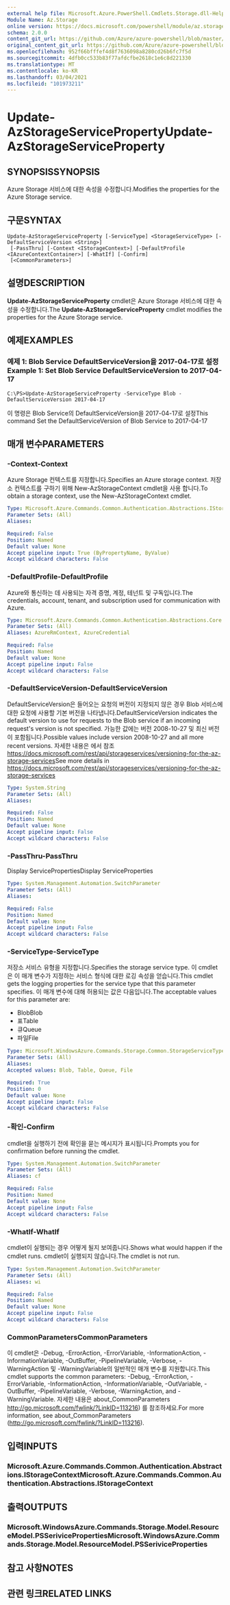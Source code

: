 ```yaml
---
external help file: Microsoft.Azure.PowerShell.Cmdlets.Storage.dll-Help.xml
Module Name: Az.Storage
online version: https://docs.microsoft.com/powershell/module/az.storage/update-azstorageserviceproperty
schema: 2.0.0
content_git_url: https://github.com/Azure/azure-powershell/blob/master/src/Storage/Storage.Management/help/Update-AzStorageServiceProperty.md
original_content_git_url: https://github.com/Azure/azure-powershell/blob/master/src/Storage/Storage.Management/help/Update-AzStorageServiceProperty.md
ms.openlocfilehash: 952f66bfffef4d8f7636098a8280cd26b6fc7f5d
ms.sourcegitcommit: 4dfb0cc533b83f77afdcfbe2618c1e6c8d221330
ms.translationtype: MT
ms.contentlocale: ko-KR
ms.lasthandoff: 03/04/2021
ms.locfileid: "101973211"
---
```

# <span data-ttu-id="bb844-101">Update-AzStorageServiceProperty</span><span class="sxs-lookup"><span data-stu-id="bb844-101">Update-AzStorageServiceProperty</span></span>

## <span data-ttu-id="bb844-102">SYNOPSIS</span><span class="sxs-lookup"><span data-stu-id="bb844-102">SYNOPSIS</span></span>
<span data-ttu-id="bb844-103">Azure Storage 서비스에 대한 속성을 수정합니다.</span><span class="sxs-lookup"><span data-stu-id="bb844-103">Modifies the properties for the Azure Storage service.</span></span>

## <span data-ttu-id="bb844-104">구문</span><span class="sxs-lookup"><span data-stu-id="bb844-104">SYNTAX</span></span>

```
Update-AzStorageServiceProperty [-ServiceType] <StorageServiceType> [-DefaultServiceVersion <String>]
 [-PassThru] [-Context <IStorageContext>] [-DefaultProfile <IAzureContextContainer>] [-WhatIf] [-Confirm]
 [<CommonParameters>]
```

## <span data-ttu-id="bb844-105">설명</span><span class="sxs-lookup"><span data-stu-id="bb844-105">DESCRIPTION</span></span>
<span data-ttu-id="bb844-106">**Update-AzStorageServiceProperty** cmdlet은 Azure Storage 서비스에 대한 속성을 수정합니다.</span><span class="sxs-lookup"><span data-stu-id="bb844-106">The **Update-AzStorageServiceProperty** cmdlet modifies the properties for the Azure Storage service.</span></span>

## <span data-ttu-id="bb844-107">예제</span><span class="sxs-lookup"><span data-stu-id="bb844-107">EXAMPLES</span></span>

### <span data-ttu-id="bb844-108">예제 1: Blob Service DefaultServiceVersion을 2017-04-17로 설정</span><span class="sxs-lookup"><span data-stu-id="bb844-108">Example 1: Set Blob Service DefaultServiceVersion to 2017-04-17</span></span>
```
C:\PS>Update-AzStorageServiceProperty -ServiceType Blob -DefaultServiceVersion 2017-04-17
```

<span data-ttu-id="bb844-109">이 명령은 Blob Service의 DefaultServiceVersion을 2017-04-17로 설정</span><span class="sxs-lookup"><span data-stu-id="bb844-109">This command Set the DefaultServiceVersion of Blob Service to 2017-04-17</span></span>

## <span data-ttu-id="bb844-110">매개 변수</span><span class="sxs-lookup"><span data-stu-id="bb844-110">PARAMETERS</span></span>

### <span data-ttu-id="bb844-111">-Context</span><span class="sxs-lookup"><span data-stu-id="bb844-111">-Context</span></span>
<span data-ttu-id="bb844-112">Azure Storage 컨텍스트를 지정합니다.</span><span class="sxs-lookup"><span data-stu-id="bb844-112">Specifies an Azure storage context.</span></span>
<span data-ttu-id="bb844-113">저장소 컨텍스트를 구하기 위해 New-AzStorageContext cmdlet을 사용 합니다.</span><span class="sxs-lookup"><span data-stu-id="bb844-113">To obtain a storage context, use the New-AzStorageContext cmdlet.</span></span>

```yaml
Type: Microsoft.Azure.Commands.Common.Authentication.Abstractions.IStorageContext
Parameter Sets: (All)
Aliases:

Required: False
Position: Named
Default value: None
Accept pipeline input: True (ByPropertyName, ByValue)
Accept wildcard characters: False
```

### <span data-ttu-id="bb844-114">-DefaultProfile</span><span class="sxs-lookup"><span data-stu-id="bb844-114">-DefaultProfile</span></span>
<span data-ttu-id="bb844-115">Azure와 통신하는 데 사용되는 자격 증명, 계정, 테넌트 및 구독입니다.</span><span class="sxs-lookup"><span data-stu-id="bb844-115">The credentials, account, tenant, and subscription used for communication with Azure.</span></span>

```yaml
Type: Microsoft.Azure.Commands.Common.Authentication.Abstractions.Core.IAzureContextContainer
Parameter Sets: (All)
Aliases: AzureRmContext, AzureCredential

Required: False
Position: Named
Default value: None
Accept pipeline input: False
Accept wildcard characters: False
```

### <span data-ttu-id="bb844-116">-DefaultServiceVersion</span><span class="sxs-lookup"><span data-stu-id="bb844-116">-DefaultServiceVersion</span></span>
<span data-ttu-id="bb844-117">DefaultServiceVersion은 들어오는 요청의 버전이 지정되지 않은 경우 Blob 서비스에 대한 요청에 사용할 기본 버전을 나타냅니다.</span><span class="sxs-lookup"><span data-stu-id="bb844-117">DefaultServiceVersion indicates the default version to use for requests to the Blob service if an incoming request's version is not specified.</span></span> <span data-ttu-id="bb844-118">가능한 값에는 버전 2008-10-27 및 최신 버전이 포함됩니다.</span><span class="sxs-lookup"><span data-stu-id="bb844-118">Possible values include version 2008-10-27 and all more recent versions.</span></span> <span data-ttu-id="bb844-119">자세한 내용은 에서 참조 https://docs.microsoft.com/rest/api/storageservices/versioning-for-the-az-storage-services</span><span class="sxs-lookup"><span data-stu-id="bb844-119">See more details in https://docs.microsoft.com/rest/api/storageservices/versioning-for-the-az-storage-services</span></span>

```yaml
Type: System.String
Parameter Sets: (All)
Aliases:

Required: False
Position: Named
Default value: None
Accept pipeline input: False
Accept wildcard characters: False
```

### <span data-ttu-id="bb844-120">-PassThru</span><span class="sxs-lookup"><span data-stu-id="bb844-120">-PassThru</span></span>
<span data-ttu-id="bb844-121">Display ServiceProperties</span><span class="sxs-lookup"><span data-stu-id="bb844-121">Display ServiceProperties</span></span>

```yaml
Type: System.Management.Automation.SwitchParameter
Parameter Sets: (All)
Aliases:

Required: False
Position: Named
Default value: None
Accept pipeline input: False
Accept wildcard characters: False
```

### <span data-ttu-id="bb844-122">-ServiceType</span><span class="sxs-lookup"><span data-stu-id="bb844-122">-ServiceType</span></span>
<span data-ttu-id="bb844-123">저장소 서비스 유형을 지정합니다.</span><span class="sxs-lookup"><span data-stu-id="bb844-123">Specifies the storage service type.</span></span>
<span data-ttu-id="bb844-124">이 cmdlet은 이 매개 변수가 지정하는 서비스 형식에 대한 로깅 속성을 얻습니다.</span><span class="sxs-lookup"><span data-stu-id="bb844-124">This cmdlet gets the logging properties for the service type that this parameter specifies.</span></span>
<span data-ttu-id="bb844-125">이 매개 변수에 대해 허용되는 값은 다음입니다.</span><span class="sxs-lookup"><span data-stu-id="bb844-125">The acceptable values for this parameter are:</span></span>
- <span data-ttu-id="bb844-126">Blob</span><span class="sxs-lookup"><span data-stu-id="bb844-126">Blob</span></span> 
- <span data-ttu-id="bb844-127">표</span><span class="sxs-lookup"><span data-stu-id="bb844-127">Table</span></span>
- <span data-ttu-id="bb844-128">큐</span><span class="sxs-lookup"><span data-stu-id="bb844-128">Queue</span></span>
- <span data-ttu-id="bb844-129">파일</span><span class="sxs-lookup"><span data-stu-id="bb844-129">File</span></span>

```yaml
Type: Microsoft.WindowsAzure.Commands.Storage.Common.StorageServiceType
Parameter Sets: (All)
Aliases:
Accepted values: Blob, Table, Queue, File

Required: True
Position: 0
Default value: None
Accept pipeline input: False
Accept wildcard characters: False
```

### <span data-ttu-id="bb844-130">-확인</span><span class="sxs-lookup"><span data-stu-id="bb844-130">-Confirm</span></span>
<span data-ttu-id="bb844-131">cmdlet을 실행하기 전에 확인을 묻는 메시지가 표시됩니다.</span><span class="sxs-lookup"><span data-stu-id="bb844-131">Prompts you for confirmation before running the cmdlet.</span></span>

```yaml
Type: System.Management.Automation.SwitchParameter
Parameter Sets: (All)
Aliases: cf

Required: False
Position: Named
Default value: None
Accept pipeline input: False
Accept wildcard characters: False
```

### <span data-ttu-id="bb844-132">-WhatIf</span><span class="sxs-lookup"><span data-stu-id="bb844-132">-WhatIf</span></span>
<span data-ttu-id="bb844-133">cmdlet이 실행되는 경우 어떻게 될지 보여줍니다.</span><span class="sxs-lookup"><span data-stu-id="bb844-133">Shows what would happen if the cmdlet runs.</span></span> <span data-ttu-id="bb844-134">cmdlet이 실행되지 않습니다.</span><span class="sxs-lookup"><span data-stu-id="bb844-134">The cmdlet is not run.</span></span>

```yaml
Type: System.Management.Automation.SwitchParameter
Parameter Sets: (All)
Aliases: wi

Required: False
Position: Named
Default value: None
Accept pipeline input: False
Accept wildcard characters: False
```

### <span data-ttu-id="bb844-135">CommonParameters</span><span class="sxs-lookup"><span data-stu-id="bb844-135">CommonParameters</span></span>
<span data-ttu-id="bb844-136">이 cmdlet은 -Debug, -ErrorAction, -ErrorVariable, -InformationAction, -InformationVariable, -OutBuffer, -PipelineVariable, -Verbose, -WarningAction 및 -WarningVariable의 일반적인 매개 변수를 지원합니다.</span><span class="sxs-lookup"><span data-stu-id="bb844-136">This cmdlet supports the common parameters: -Debug, -ErrorAction, -ErrorVariable, -InformationAction, -InformationVariable, -OutVariable, -OutBuffer, -PipelineVariable, -Verbose, -WarningAction, and -WarningVariable.</span></span> <span data-ttu-id="bb844-137">자세한 내용은 about_CommonParameters http://go.microsoft.com/fwlink/?LinkID=113216) 를 참조하세요.</span><span class="sxs-lookup"><span data-stu-id="bb844-137">For more information, see about_CommonParameters (http://go.microsoft.com/fwlink/?LinkID=113216).</span></span>

## <span data-ttu-id="bb844-138">입력</span><span class="sxs-lookup"><span data-stu-id="bb844-138">INPUTS</span></span>

### <span data-ttu-id="bb844-139">Microsoft.Azure.Commands.Common.Authentication.Abstractions.IStorageContext</span><span class="sxs-lookup"><span data-stu-id="bb844-139">Microsoft.Azure.Commands.Common.Authentication.Abstractions.IStorageContext</span></span>

## <span data-ttu-id="bb844-140">출력</span><span class="sxs-lookup"><span data-stu-id="bb844-140">OUTPUTS</span></span>

### <span data-ttu-id="bb844-141">Microsoft.WindowsAzure.Commands.Storage.Model.ResourceModel.PSSeriviceProperties</span><span class="sxs-lookup"><span data-stu-id="bb844-141">Microsoft.WindowsAzure.Commands.Storage.Model.ResourceModel.PSSeriviceProperties</span></span>

## <span data-ttu-id="bb844-142">참고 사항</span><span class="sxs-lookup"><span data-stu-id="bb844-142">NOTES</span></span>

## <span data-ttu-id="bb844-143">관련 링크</span><span class="sxs-lookup"><span data-stu-id="bb844-143">RELATED LINKS</span></span>
